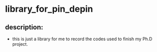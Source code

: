 # library_for_pin_depin
## description:
- this is just a library for me to record the codes used to finish my Ph.D project.
